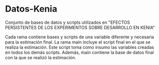 # Datos-Kenia
Conjunto de bases de datos y scripts utilizados en "EFECTOS PERSISTENTES DE LOS EXPERIMENTOS SOBRE DESARROLLO EN KENIA"

Cada rama contiene bases y scripts de una variable diferente y necesaria para la estimación final. 
La rama main incluye el script final en el que se realiza la estimación. Este script toma como insumo
las variables creadas en todos los demás scripts. Además, main contiene la base de datos final con la que 
se realizó la estimación. 
